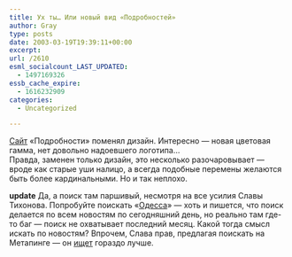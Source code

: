 ```yaml
---
title: Ух ты… Или новый вид «Подробностей»
author: Gray
type: posts
date: 2003-03-19T19:39:11+00:00
excerpt:
url: /2610
esml_socialcount_LAST_UPDATED:
  - 1497169326
essb_cache_expire:
  - 1616232909
categories:
  - Uncategorized

---
```








<a href="http://podrobnosti.ua" target="_blank">Сайт</a> &#171;Подробности&#187; поменял дизайн. Интересно &#8212; новая цветовая гамма, нет довольно надоевшего логотипа&#8230;  
Правда, заменен только дизайн, это несколько разочаровывает &#8212; вроде как старые уши налицо, а всегда подобные перемены желаются быть более кардинальными. Но и так неплохо.

**update** Да, а поиск там паршивый, несмотря на все усилия Славы Тихонова. Попробуйте поискать &#171;<a href="http://search.podrobnosti.ua/cgi-bin/query?text=%CE%E4%E5%F1%F1%E0" target="_blank">Одесса</a>&#187; &#8212; хоть и пишется, что поиск делается по всем новостям по сегодняшний день, но реально там где-то баг &#8212; поиск не охватывает последний месяц. Какой тогда смысл искать по новостям? Впрочем, Слава прав, предлагая поискать на Метапинге &#8212; он <a href="http://www.metaping.com/cgi-bin/meta.cgi?text=одесса&#038;where=4&#038;se3=1&#038;se4=1&#038;se7=1&#038;se8=1" target="_blank">ищет</a> гораздо лучше.